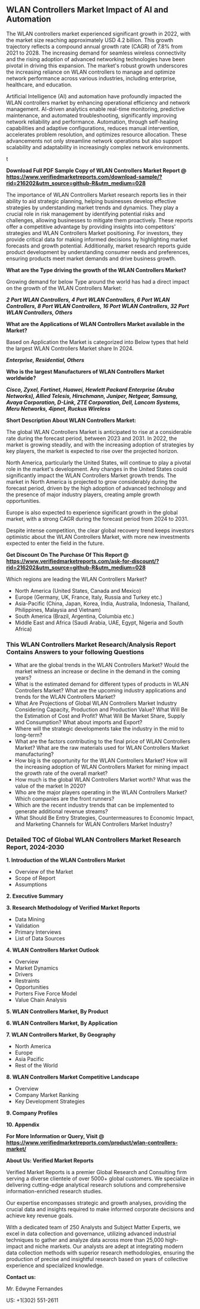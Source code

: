 <h2>WLAN Controllers Market Impact of AI and Automation</h2><p>The WLAN controllers market experienced significant growth in 2022, with the market size reaching approximately USD 4.2 billion. This growth trajectory reflects a compound annual growth rate (CAGR) of 7.8% from 2021 to 2028. The increasing demand for seamless wireless connectivity and the rising adoption of advanced networking technologies have been pivotal in driving this expansion. The market's robust growth underscores the increasing reliance on WLAN controllers to manage and optimize network performance across various industries, including enterprise, healthcare, and education.</p><p>Artificial Intelligence (AI) and automation have profoundly impacted the WLAN controllers market by enhancing operational efficiency and network management. AI-driven analytics enable real-time monitoring, predictive maintenance, and automated troubleshooting, significantly improving network reliability and performance. Automation, through self-healing capabilities and adaptive configurations, reduces manual intervention, accelerates problem resolution, and optimizes resource allocation. These advancements not only streamline network operations but also support scalability and adaptability in increasingly complex network environments.</p>t</p><p id="" class=""><strong>Download Full PDF Sample Copy of WLAN Controllers Market Report @ <a href="https://www.verifiedmarketreports.com/download-sample/?rid=216202&utm_source=github-R&utm_medium=028" target="_blank">https://www.verifiedmarketreports.com/download-sample/?rid=216202&utm_source=github-R&utm_medium=028</a></strong></p><p>The importance of&nbsp;WLAN Controllers Market research reports lies in their ability to aid strategic planning, helping businesses develop effective strategies by understanding market trends and dynamics. They play a crucial role in risk management by identifying potential risks and challenges, allowing businesses to mitigate them proactively. These reports offer a competitive advantage by providing insights into competitors' strategies and WLAN Controllers Market positioning. For investors, they provide critical data for making informed decisions by highlighting market forecasts and growth potential. Additionally, market research reports guide product development by understanding consumer needs and preferences, ensuring products meet market demands and drive business growth.</p><p><strong>What are the&nbsp;Type driving the growth of the WLAN Controllers Market?</strong></p><p id="" class="">Growing demand for below Type around the world has had a direct impact on the growth of the WLAN Controllers Market:</p><em><strong>2 Port WLAN Controllers, 4 Port WLAN Controllers, 6 Port WLAN Controllers, 8 Port WLAN Controllers, 16 Port WLAN Controllers, 32 Port WLAN Controllers, Others</strong></em></p><strong>What are the&nbsp;Applications&nbsp;of WLAN Controllers Market available in the Market?</strong></p><p id="" class="">Based on Application the Market is categorized into Below types that held the largest WLAN Controllers Market share In 2024.</p><em><strong>Enterprise, Residential, Others</strong></em></p><strong>Who is the largest Manufacturers of WLAN Controllers Market worldwide?</strong></p><p><em><strong>Cisco, Zyxel, Fortinet, Huawei, Hewlett Packard Enterprise (Aruba Networks), Allied Telesis, Hirschmann, Juniper, Netgear, Samsung, Avaya Corporation, D-Link, ZTE Corporation, Dell, Lancom Systems, Meru Networks, 4ipnet, Ruckus Wireless</strong></em></p><p id="" class=""><strong>Short Description About WLAN Controllers Market:</strong></p><p>The global WLAN Controllers Market is anticipated to rise at a considerable rate during the forecast period, between 2023 and 2031. In 2022, the market is growing steadily, and with the increasing adoption of strategies by key players, the market is expected to rise over the projected horizon.</p><p>North America, particularly the United States, will continue to play a pivotal role in the market's development. Any changes in the United States could significantly impact the WLAN Controllers Market growth trends. The market in North America is projected to grow considerably during the forecast period, driven by the high adoption of advanced technology and the presence of major industry players, creating ample growth opportunities.</p><p>Europe is also expected to experience significant growth in the global market, with a strong CAGR during the forecast period from 2024 to 2031.</p><p>Despite intense competition, the clear global recovery trend keeps investors optimistic about the WLAN Controllers Market, with more new investments expected to enter the field in the future.</p><p id="" class=""><strong>Get Discount On The Purchase Of This Report @ <a href="https://www.verifiedmarketreports.com/ask-for-discount/?rid=216202&utm_source=github-R&utm_medium=028" target="_blank">https://www.verifiedmarketreports.com/ask-for-discount/?rid=216202&utm_source=github-R&utm_medium=028</a></strong></p>Which regions are leading the WLAN Controllers Market?</p><ul><li>North America (United States, Canada and Mexico)</li><li>Europe (Germany, UK, France, Italy, Russia and Turkey etc.)</li><li>Asia-Pacific (China, Japan, Korea, India, Australia, Indonesia, Thailand, Philippines, Malaysia and Vietnam)</li><li>South America (Brazil, Argentina, Columbia etc.)</li><li>Middle East and Africa (Saudi Arabia, UAE, Egypt, Nigeria and South Africa)</li></ul><h3 id="" class="">This WLAN Controllers Market Research/Analysis Report Contains Answers to your following Questions</h3><ul><li>What are the global trends in the WLAN Controllers Market? Would the market witness an increase or decline in the demand in the coming years?</li><li>What is the estimated demand for different types of products in WLAN Controllers Market? What are the upcoming industry applications and trends for the WLAN Controllers Market?</li><li>What Are Projections of Global WLAN Controllers Market Industry Considering Capacity, Production and Production Value? What Will Be the Estimation of Cost and Profit? What Will Be Market Share, Supply and Consumption? What about imports and Export?</li><li>Where will the strategic developments take the industry in the mid to long-term?</li><li>What are the factors contributing to the final price of WLAN Controllers Market? What are the raw materials used for WLAN Controllers Market manufacturing?</li><li>How big is the opportunity for the WLAN Controllers Market? How will the increasing adoption of WLAN Controllers Market for mining impact the growth rate of the overall market?</li><li>How much is the global WLAN Controllers Market worth? What was the value of the market In 2020?</li><li>Who are the major players operating in the WLAN Controllers Market? Which companies are the front runners?</li><li>Which are the recent industry trends that can be implemented to generate additional revenue streams?</li><li>What Should Be Entry Strategies, Countermeasures to Economic Impact, and Marketing Channels for WLAN Controllers Market Industry?</li></ul><h3 id="" class="">Detailed TOC of Global WLAN Controllers Market Research Report, 2024-2030</h3><p id="" class=""><strong>1. Introduction of the WLAN Controllers Market</strong></p><ul><li>Overview of the Market</li><li>Scope of Report</li><li>Assumptions</li></ul><p id="" class=""><strong>2. Executive Summary</strong></p><p id="" class=""><strong>3. Research Methodology of Verified Market Reports</strong></p><ul><li>Data Mining</li><li>Validation</li><li>Primary Interviews</li><li>List of Data Sources</li></ul><p id="" class=""><strong>4. WLAN Controllers Market Outlook</strong></p><ul><li>Overview</li><li>Market Dynamics</li><li>Drivers</li><li>Restraints</li><li>Opportunities</li><li>Porters Five Force Model</li><li>Value Chain Analysis</li></ul><p id="" class=""><strong>5. WLAN Controllers Market, By Product</strong></p><p id="" class=""><strong>6. WLAN Controllers Market, By Application</strong></p><p id="" class=""><strong>7. WLAN Controllers Market, By Geography</strong></p><ul><li>North America</li><li>Europe</li><li>Asia Pacific</li><li>Rest of the World</li></ul><p id="" class=""><strong>8. WLAN Controllers Market Competitive Landscape</strong></p><ul><li>Overview</li><li>Company Market Ranking</li><li>Key Development Strategies</li></ul><p id="" class=""><strong>9. Company Profiles</strong></p><p id="" class=""><strong>10. Appendix</strong></p><p id="" class=""><strong>For More Information or Query, Visit @ <a href="https://www.verifiedmarketreports.com/product/wlan-controllers-market/" target="_blank">https://www.verifiedmarketreports.com/product/wlan-controllers-market/</a></strong></p><p id="" class=""><strong>About Us: Verified Market Reports</strong></p><p id="" class="">Verified Market Reports is a premier Global Research and Consulting firm serving a diverse clientele of over 5000+ global customers. We specialize in delivering cutting-edge analytical research solutions and comprehensive information-enriched research studies.</p><p id="" class="">Our expertise encompasses strategic and growth analyses, providing the crucial data and insights required to make informed corporate decisions and achieve key revenue goals.</p><p id="" class="">With a dedicated team of 250 Analysts and Subject Matter Experts, we excel in data collection and governance, utilizing advanced industrial techniques to gather and analyze data across more than 25,000 high-impact and niche markets. Our analysts are adept at integrating modern data collection methods with superior research methodologies, ensuring the production of precise and insightful research based on years of collective experience and specialized knowledge.</p><p id="" class=""><strong>Contact us:</strong></p><p id="" class="">Mr. Edwyne Fernandes</p><p id="" class="">US: +1(302) 551-2611</p>